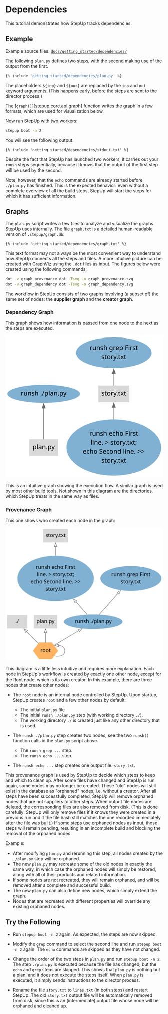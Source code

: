 # Dependencies

This tutorial demonstrates how StepUp tracks dependencies.

## Example

Example source files: [`docs/getting_started/dependencies/`](https://github.com/reproducible-reporting/stepup-core/tree/main/docs/getting_started/dependencies)

The following `plan.py` defines two steps, with the second making use of the output from the first.

```python
{% include 'getting_started/dependencies/plan.py' %}
```

The placeholders `${inp}` and `${out}` are replaced by the `inp` and `out` keyword arguments.
(This happens early, before the steps are sent to the director process.)

The [`graph()`][stepup.core.api.graph] function writes the graph in a few formats,
which are used for visualization below.

Now run StepUp with two workers:

```bash
stepup boot -n 2
```

You will see the following output:

```text
{% include 'getting_started/dependencies/stdout.txt' %}
```

Despite the fact that StepUp has launched two workers, it carries out your `runsh` steps sequentially,
because it knows that the output of the first step will be used by the second.

Note, however, that the `echo` commands are already started before `./plan.py` has finished.
This is the expected behavior: even without a complete overview of all the build steps,
StepUp will start the steps for which it has sufficient information.

## Graphs

The `plan.py` script writes a few files to analyze and visualize the graphs StepUp uses internally.
The file `graph.txt` is a detailed human-readable version of `.stepup/graph.db`:

```text
{% include 'getting_started/dependencies/graph.txt' %}
```

This text format may not always be the most convenient way
to understand how StepUp connects all the steps and files.
A more intuitive picture can be created with [GraphViz](https://graphviz.org/)
using the `.dot` files as input.
The figures below were created using the following commands:

```bash
dot -v graph_provenance.dot -Tsvg -o graph_provenance.svg
dot -v graph_dependency.dot -Tsvg -o graph_dependency.svg
```

The workflow in StepUp consists of two graphs involving (a subset of) the same set of nodes:
the **supplier graph** and the **creator graph**.

### Dependency Graph

This graph shows how information is passed from one node to the next as the steps are executed.

![graph_dependency.svg](dependencies/graph_dependency.svg)

This is an intuitive graph showing the execution flow.
A similar graph is used by most other build tools.
Not shown in this diagram are the directories, which StepUp treats in the same way as files.

### Provenance Graph

This one shows who created each node in the graph:

![graph_provenance.svg](dependencies/graph_provenance.svg)

This diagram is a little less intuitive and requires more explanation.
Each node in StepUp's workflow is created by exactly one other node,
except for the Root node, which is its own creator.
In this example, there are three nodes that create other nodes:

- The `root` node is an internal node controlled by StepUp.
  Upon startup, StepUp creates `root` and a few other nodes by default:
    - The initial `plan.py` file
    - The initial `runsh ./plan.py` step (with working directory `./`).
    - The working directory `./` is created just like any other directory that is used.

- The `runsh ./plan.py` step creates two nodes,
  see the two `runsh()` function calls in the `plan.py` script above.
    - The `runsh grep ...` step.
    - The `runsh echo ...` step.

- The `runsh echo ...` step creates one output file: `story.txt`.

This provenance graph is used by StepUp to decide which steps to keep and which to clean up.
After some files have changed and StepUp is run again, some nodes may no longer be created.
These "old" nodes will still exist in the database as "orphaned" nodes, i.e. without a creator.
After all steps have been successfully completed,
StepUp will remove orphaned nodes that are not suppliers to other steps.
When output file nodes are deleted, the corresponding files are also removed from disk.
(This is done carefully: StepUp will only remove files
if it knows they were created in a previous run and
if the file hash still matches the one recorded immediately after the file was built.)
If some steps use orphaned nodes as input, those steps will remain pending,
resulting in an incomplete build and blocking the removal of the orphaned nodes.

Example:

- After modifying `plan.py` and rerunning this step,
  all nodes created by the `./plan.py` step will be orphaned.
- The new `plan.py` may recreate some of the old nodes in exactly the same way,
  in which case the orphaned nodes will simply be restored,
  along with all of their products and related information.
- If some nodes are not recreated, they will remain orphaned,
  and will be removed after a complete and successful build.
- The new `plan.py` can also define new nodes, which simply extend the graph.
- Nodes that are recreated with different properties will override any existing orphaned nodes.

## Try the Following

- Run `stepup boot -n 2` again. As expected, the steps are now skipped.

- Modify the `grep` command to select the second line and run `stepup boot -n 2` again.
  The `echo` commands are skipped as they have not changed.

- Change the order of the two steps in `plan.py` and run `stepup boot -n 2`.
  The step `./plan.py` is executed because the file has changed,
  but the `echo` and `grep` steps are skipped.
  This shows that `plan.py` is nothing but a plan, and it does not execute the steps itself.
  When `plan.py` is executed, it simply sends instructions to the director process.

- Rename the file `story.txt` to `lines.txt` (in both steps) and restart StepUp.
  The old `story.txt` output file will be automatically removed from disk,
  since this is an (intermediate) output file whose node will be orphaned and cleaned up.
